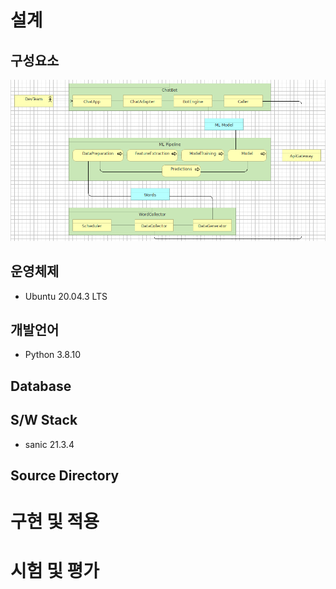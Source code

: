 # 설계 

## 구성요소 

![구성요소](./img/chatbot_archi.png)

## 운영체제  

* Ubuntu 20.04.3 LTS

## 개발언어 

* Python 3.8.10

## Database


## S/W Stack

* sanic 21.3.4

## Source Directory

# 구현 및 적용

# 시험 및 평가

